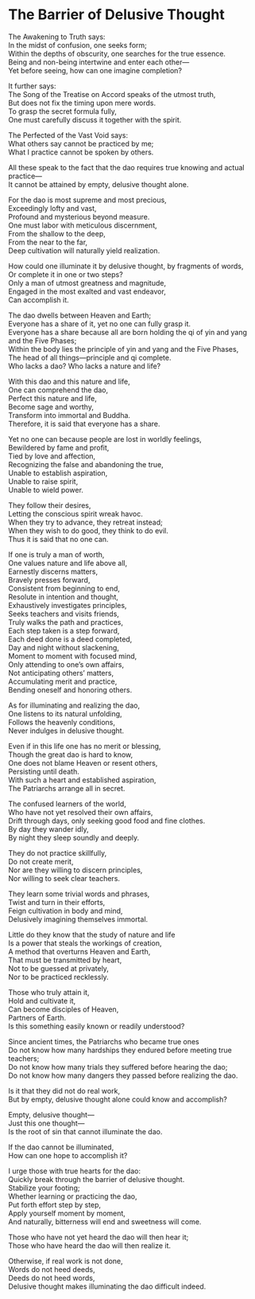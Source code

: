 # The Barrier of Delusive Thought

The Awakening to Truth says:  
In the midst of confusion, one seeks form;  
Within the depths of obscurity, one searches for the true essence.  
Being and non-being intertwine and enter each other—  
Yet before seeing, how can one imagine completion?  

It further says:  
The Song of the Treatise on Accord speaks of the utmost truth,  
But does not fix the timing upon mere words.  
To grasp the secret formula fully,  
One must carefully discuss it together with the spirit.  

The Perfected of the Vast Void says:  
What others say cannot be practiced by me;  
What I practice cannot be spoken by others.  

All these speak to the fact that the dao requires true knowing and actual practice—  
It cannot be attained by empty, delusive thought alone.  

For the dao is most supreme and most precious,  
Exceedingly lofty and vast,  
Profound and mysterious beyond measure.  
One must labor with meticulous discernment,  
From the shallow to the deep,  
From the near to the far,  
Deep cultivation will naturally yield realization.  

How could one illuminate it by delusive thought, by fragments of words,  
Or complete it in one or two steps?  
Only a man of utmost greatness and magnitude,  
Engaged in the most exalted and vast endeavor,  
Can accomplish it.  

The dao dwells between Heaven and Earth;  
Everyone has a share of it, yet no one can fully grasp it.  
Everyone has a share because all are born holding the qi of yin and yang and the Five Phases;  
Within the body lies the principle of yin and yang and the Five Phases,  
The head of all things—principle and qi complete.  
Who lacks a dao? Who lacks a nature and life?  

With this dao and this nature and life,  
One can comprehend the dao,  
Perfect this nature and life,  
Become sage and worthy,  
Transform into immortal and Buddha.  
Therefore, it is said that everyone has a share.  

Yet no one can because people are lost in worldly feelings,  
Bewildered by fame and profit,  
Tied by love and affection,  
Recognizing the false and abandoning the true,  
Unable to establish aspiration,  
Unable to raise spirit,  
Unable to wield power.  

They follow their desires,  
Letting the conscious spirit wreak havoc.  
When they try to advance, they retreat instead;  
When they wish to do good, they think to do evil.  
Thus it is said that no one can.  

If one is truly a man of worth,  
One values nature and life above all,  
Earnestly discerns matters,  
Bravely presses forward,  
Consistent from beginning to end,  
Resolute in intention and thought,  
Exhaustively investigates principles,  
Seeks teachers and visits friends,  
Truly walks the path and practices,  
Each step taken is a step forward,  
Each deed done is a deed completed,  
Day and night without slackening,  
Moment to moment with focused mind,  
Only attending to one’s own affairs,  
Not anticipating others’ matters,  
Accumulating merit and practice,  
Bending oneself and honoring others.  

As for illuminating and realizing the dao,  
One listens to its natural unfolding,  
Follows the heavenly conditions,  
Never indulges in delusive thought.  

Even if in this life one has no merit or blessing,  
Though the great dao is hard to know,  
One does not blame Heaven or resent others,  
Persisting until death.  
With such a heart and established aspiration,  
The Patriarchs arrange all in secret.  

The confused learners of the world,  
Who have not yet resolved their own affairs,  
Drift through days, only seeking good food and fine clothes.  
By day they wander idly,  
By night they sleep soundly and deeply.  

They do not practice skillfully,  
Do not create merit,  
Nor are they willing to discern principles,  
Nor willing to seek clear teachers.  

They learn some trivial words and phrases,  
Twist and turn in their efforts,  
Feign cultivation in body and mind,  
Delusively imagining themselves immortal.  

Little do they know that the study of nature and life  
Is a power that steals the workings of creation,  
A method that overturns Heaven and Earth,  
That must be transmitted by heart,  
Not to be guessed at privately,  
Nor to be practiced recklessly.  

Those who truly attain it,  
Hold and cultivate it,  
Can become disciples of Heaven,  
Partners of Earth.  
Is this something easily known or readily understood?  

Since ancient times, the Patriarchs who became true ones  
Do not know how many hardships they endured before meeting true teachers;  
Do not know how many trials they suffered before hearing the dao;  
Do not know how many dangers they passed before realizing the dao.  

Is it that they did not do real work,  
But by empty, delusive thought alone could know and accomplish?  

Empty, delusive thought—  
Just this one thought—  
Is the root of sin that cannot illuminate the dao.  

If the dao cannot be illuminated,  
How can one hope to accomplish it?  

I urge those with true hearts for the dao:  
Quickly break through the barrier of delusive thought.  
Stabilize your footing;  
Whether learning or practicing the dao,  
Put forth effort step by step,  
Apply yourself moment by moment,  
And naturally, bitterness will end and sweetness will come.  

Those who have not yet heard the dao will then hear it;  
Those who have heard the dao will then realize it.  

Otherwise, if real work is not done,  
Words do not heed deeds,  
Deeds do not heed words,  
Delusive thought makes illuminating the dao difficult indeed.